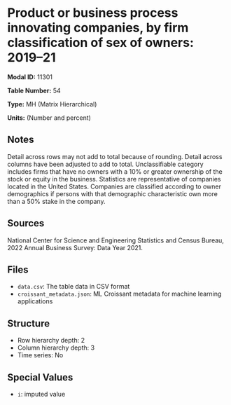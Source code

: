 # Product or business process innovating companies, by firm classification of sex of owners: 2019&#8211;21

**Modal ID:** 11301

**Table Number:** 54

**Type:** MH (Matrix Hierarchical)

**Units:** (Number and percent)

## Notes

Detail across rows may not add to total because of rounding. Detail across columns have been adjusted to add to total. Unclassifiable category includes firms that have no owners with a 10% or greater ownership of the stock or equity in the business. Statistics are representative of companies located in the United States. Companies are classified according to owner demographics if persons with that demographic characteristic own more than a 50% stake in the company.

## Sources

National Center for Science and Engineering Statistics and Census Bureau, 2022 Annual Business Survey: Data Year 2021.

## Files

- `data.csv`: The table data in CSV format
- `croissant_metadata.json`: ML Croissant metadata for machine learning applications

## Structure

- Row hierarchy depth: 2
- Column hierarchy depth: 3
- Time series: No

## Special Values

- `i`: imputed value
